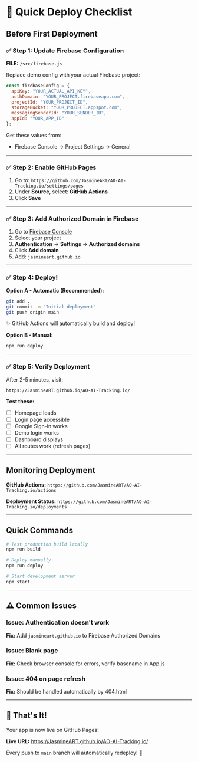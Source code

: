 # 🚀 Quick Deploy Checklist

## Before First Deployment

### ✅ Step 1: Update Firebase Configuration
**FILE:** `/src/firebase.js`

Replace demo config with your actual Firebase project:
```javascript
const firebaseConfig = {
  apiKey: "YOUR_ACTUAL_API_KEY",
  authDomain: "YOUR_PROJECT.firebaseapp.com",
  projectId: "YOUR_PROJECT_ID",
  storageBucket: "YOUR_PROJECT.appspot.com",
  messagingSenderId: "YOUR_SENDER_ID",
  appId: "YOUR_APP_ID"
};
```

Get these values from:
- Firebase Console → Project Settings → General

---

### ✅ Step 2: Enable GitHub Pages
1. Go to: `https://github.com/JasmineART/AO-AI-Tracking.io/settings/pages`
2. Under **Source**, select: **GitHub Actions**
3. Click **Save**

---

### ✅ Step 3: Add Authorized Domain in Firebase
1. Go to [Firebase Console](https://console.firebase.google.com/)
2. Select your project
3. **Authentication** → **Settings** → **Authorized domains**
4. Click **Add domain**
5. Add: `jasmineart.github.io`

---

### ✅ Step 4: Deploy!

**Option A - Automatic (Recommended):**
```bash
git add .
git commit -m "Initial deployment"
git push origin main
```
✨ GitHub Actions will automatically build and deploy!

**Option B - Manual:**
```bash
npm run deploy
```

---

### ✅ Step 5: Verify Deployment

After 2-5 minutes, visit:
```
https://JasmineART.github.io/AO-AI-Tracking.io/
```

**Test these:**
- [ ] Homepage loads
- [ ] Login page accessible
- [ ] Google Sign-in works
- [ ] Demo login works
- [ ] Dashboard displays
- [ ] All routes work (refresh pages)

---

## Monitoring Deployment

**GitHub Actions:**
`https://github.com/JasmineART/AO-AI-Tracking.io/actions`

**Deployment Status:**
`https://github.com/JasmineART/AO-AI-Tracking.io/deployments`

---

## Quick Commands

```bash
# Test production build locally
npm run build

# Deploy manually
npm run deploy

# Start development server
npm start
```

---

## ⚠️ Common Issues

### Issue: Authentication doesn't work
**Fix:** Add `jasmineart.github.io` to Firebase Authorized Domains

### Issue: Blank page
**Fix:** Check browser console for errors, verify basename in App.js

### Issue: 404 on page refresh
**Fix:** Should be handled automatically by 404.html

---

## 🎉 That's It!

Your app is now live on GitHub Pages!

**Live URL:** https://JasmineART.github.io/AO-AI-Tracking.io/

Every push to `main` branch will automatically redeploy! 🚀
